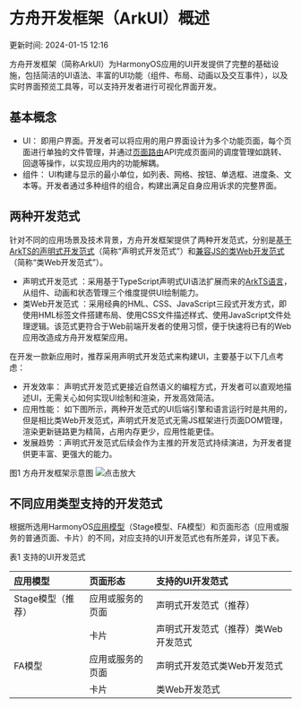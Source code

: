 # 方舟开发框架（ArkUI）概述

更新时间: 2024-01-15 12:16

方舟开发框架（简称ArkUI）为HarmonyOS应用的UI开发提供了完整的基础设施，包括简洁的UI语法、丰富的UI功能（组件、布局、动画以及交互事件），以及实时界面预览工具等，可以支持开发者进行可视化界面开发。

## 基本概念

* UI： 即用户界面。开发者可以将应用的用户界面设计为多个功能页面，每个页面进行单独的文件管理，并通过[页面路由](https://developer.harmonyos.com/cn/docs/documentation/doc-guides-V3/arkts-routing-0000001503325125-V3)API完成页面间的调度管理如跳转、回退等操作，以实现应用内的功能解耦。
* 组件： UI构建与显示的最小单位，如列表、网格、按钮、单选框、进度条、文本等。开发者通过多种组件的组合，构建出满足自身应用诉求的完整界面。

## 两种开发范式

针对不同的应用场景及技术背景，方舟开发框架提供了两种开发范式，分别是[基于ArkTS的声明式开发范式](https://developer.harmonyos.com/cn/docs/documentation/doc-guides-V3/arkts-ui-development-overview-0000001438467628-V3)（简称“声明式开发范式”）和[兼容JS的类Web开发范式](https://developer.harmonyos.com/cn/docs/documentation/doc-guides-V3/ui-js-overview-0000001428061548-V3)（简称“类Web开发范式”）。

* 声明式开发范式 ：采用基于TypeScript声明式UI语法扩展而来的[ArkTS语言](https://developer.harmonyos.com/cn/docs/documentation/doc-guides-V3/arkts-get-started-0000001504769321-V3)，从组件、动画和状态管理三个维度提供UI绘制能力。
* 类Web开发范式 ：采用经典的HML、CSS、JavaScript三段式开发方式，即使用HML标签文件搭建布局、使用CSS文件描述样式、使用JavaScript文件处理逻辑。该范式更符合于Web前端开发者的使用习惯，便于快速将已有的Web应用改造成方舟开发框架应用。

在开发一款新应用时，推荐采用声明式开发范式来构建UI，主要基于以下几点考虑：

* 开发效率： 声明式开发范式更接近自然语义的编程方式，开发者可以直观地描述UI，无需关心如何实现UI绘制和渲染，开发高效简洁。
* 应用性能： 如下图所示，两种开发范式的UI后端引擎和语言运行时是共用的，但是相比类Web开发范式，声明式开发范式无需JS框架进行页面DOM管理，渲染更新链路更为精简，占用内存更少，应用性能更佳。
* 发展趋势 ：声明式开发范式后续会作为主推的开发范式持续演进，为开发者提供更丰富、更强大的能力。

图1 方舟开发框架示意图
![](https://alliance-communityfile-drcn.dbankcdn.com/FileServer/getFile/cmtyPub/011/111/111/0000000000011111111.20231121183835.03366751673772256616095400007738:50001231000000:2800:C84BBC2EA8BE63DEF6B997C2D37A613DAF3D4CFDBF754020D01326A2D9E9C269.png?needInitFileName=true?needInitFileName=true?needInitFileName=true?needInitFileName=true "点击放大")

## 不同应用类型支持的开发范式

根据所选用HarmonyOS[应用模型](https://developer.harmonyos.com/cn/docs/documentation/doc-guides-V3/application-model-composition-0000001544384013-V3)（Stage模型、FA模型）和页面形态（应用或服务的普通页面、卡片）的不同，对应支持的UI开发范式也有所差异，详见下表。

表1 支持的UI开发范式

| 应用模型          | 页面形态         | 支持的UI开发范式                    |
| :---------------- | :--------------- | :---------------------------------- |
| Stage模型（推荐） | 应用或服务的页面 | 声明式开发范式（推荐）              |
|                   | 卡片             | 声明式开发范式（推荐）类Web开发范式 |
| FA模型            | 应用或服务的页面 | 声明式开发范式类Web开发范式         |
|                   | 卡片             | 类Web开发范式                       |


